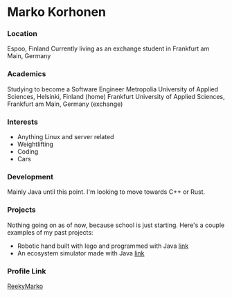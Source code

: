 # Marko Korhonen

### Location
Espoo, Finland
Currently living as an exchange student in Frankfurt am Main, Germany

### Academics
Studying to become a Software Engineer
Metropolia University of Applied Sciences, Helsinki, Finland (home)
Frankfurt University of Applied Sciences, Frankfurt am Main, Germany (exchange)

### Interests
- Anything Linux and server related
- Weightlifting
- Coding
- Cars

### Development
Mainly Java until this point. I'm looking to move towards C++ or Rust.

### Projects
Nothing going on as of now, because school is just starting. Here's a couple examples of my past projects:
- Robotic hand built with lego and programmed with Java [link](https://github.com/ReekyMarko/Codename-Swift-Steel)
- An ecosystem simulator made with Java [link](https://github.com/ReekyMarko/Codename-Frozen-Omega)

### Profile Link
[ReekyMarko](https://github.com/ReekyMarko)
